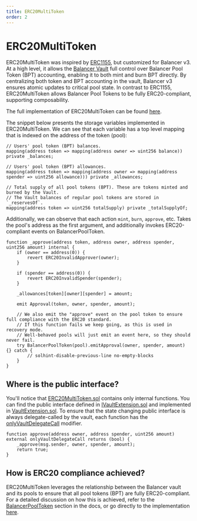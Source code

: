 ```yaml
---
title: ERC20MultiToken
order: 2
---
```


# ERC20MultiToken

ERC20MultiToken was inspired by [ERC1155](https://docs.openzeppelin.com/contracts/3.x/erc1155), but customized for Balancer v3.
At a high level, it allows the [Balancer Vault](/concepts/vault) full control over Balancer Pool Token (BPT) accounting, enabling it to both mint and burn BPT directly.
By centralizing both token and BPT accounting in the vault, Balancer v3 ensures atomic updates to critical pool state. In contrast to ERC1155, ERC20MultiToken allows
Balancer Pool Tokens to be fully ERC20-compliant, supporting composability.

The full implementation of ERC20MultiToken can be found [here](https://github.com/balancer/balancer-v3-monorepo/blob/main/pkg/vault/contracts/token/ERC20MultiToken.sol).

The snippet below presents the storage variables implemented in ERC20MultiToken. We can see that each variable has a top level mapping that is indexed on the address of the token (pool):
```solidity
// Users' pool token (BPT) balances.
mapping(address token => mapping(address owner => uint256 balance)) private _balances;

// Users' pool token (BPT) allowances.
mapping(address token => mapping(address owner => mapping(address spender => uint256 allowance))) private _allowances;

// Total supply of all pool tokens (BPT). These are tokens minted and burned by the Vault.
// The Vault balances of regular pool tokens are stored in `_reservesOf`.
mapping(address token => uint256 totalSupply) private _totalSupplyOf;
```

Additionally, we can observe that each action `mint`, `burn`, `approve`, etc. Takes the pool's address as the first argument, and additionally invokes ERC20-compliant events on BalancerPoolToken.
```solidity
function _approve(address token, address owner, address spender, uint256 amount) internal {
    if (owner == address(0)) {
        revert ERC20InvalidApprover(owner);
    }
    
    if (spender == address(0)) {
        revert ERC20InvalidSpender(spender);
    }
    
    _allowances[token][owner][spender] = amount;
    
    emit Approval(token, owner, spender, amount);

    // We also emit the "approve" event on the pool token to ensure full compliance with the ERC20 standard.
    // If this function fails we keep going, as this is used in recovery mode.
    // Well-behaved pools will just emit an event here, so they should never fail.
    try BalancerPoolToken(pool).emitApproval(owner, spender, amount) {} catch {
        // solhint-disable-previous-line no-empty-blocks
    }
}
```

## Where is the public interface?

You'll notice that [ERC20MultiToken.sol](https://github.com/balancer/balancer-v3-monorepo/blob/main/pkg/vault/contracts/token/ERC20MultiToken.sol) contains only internal functions.
You can find the public interface defined in [IVaultExtension.sol](https://github.com/balancer/balancer-v3-monorepo/blob/main/pkg/interfaces/contracts/vault/IVaultExtension.sol#L231-L290) and implemented in [VaultExtension.sol](https://github.com/balancer/balancer-v3-monorepo/blob/main/pkg/vault/contracts/VaultExtension.sol#L589-L630).
To ensure that the state changing public interface is always delegate-called by the vault, each function has the [onlyVaultDelegateCall](https://github.com/balancer/balancer-v3-monorepo/blob/main/pkg/vault/contracts/VaultExtension.sol#L69-L72) modifier.

```solidity
function approve(address owner, address spender, uint256 amount) external onlyVaultDelegateCall returns (bool) {
    _approve(msg.sender, owner, spender, amount);
    return true;
}
```

## How is ERC20 compliance achieved?

ERC20MultiToken leverages the relationship between the Balancer vault and its pools to ensure that all pool tokens (BPT) are fully ERC20-compliant.
For a detailed discussion on how this is achieved, refer to the [BalancerPoolToken](/concepts/core-concepts/balancer-pool-tokens.html) section in the docs, or go directly to the
implementation [here](https://github.com/balancer/balancer-v3-monorepo/blob/main/pkg/vault/contracts/BalancerPoolToken.sol).
